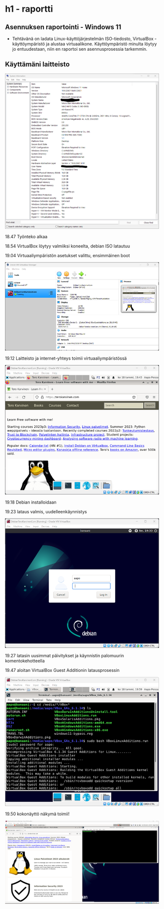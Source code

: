 # h1 - raportti
## Asennuksen raportointi - Windows 11
- Tehtävänä on ladata Linux-käyttöjärjestelmän ISO-tiedosto, VirtualBox -käyttöympäristö ja alustaa virtuaalikone. Käyttöympäristö minulta löytyy jo entuudestaan, niin en raportoi sen asennusprosessia tarkemmin.

## Käyttämäni laitteisto

![Add file: Upload](laitteisto.png)

18.47 Työnteko alkaa

18.54 VirtualBox löytyy valmiiksi koneelta, debian ISO latautuu

19.04 Virtuaaliympäristön asetukset valittu, ensimmäinen boot

![Add file: Upload](virtualbox.png)

19.12 Laitteisto ja internet-yhteys toimii virtuaaliympäristössä

![Add file: Upload](nettikuva.png)

19.18 Debian installoidaan

19.23 lataus valmis, uudelleenkäynnistys

![Add file: Upload](login.png)

19.27 latasin uusimmat päivitykset ja käynnistin palomuurin komentokehotteella

19.47 aloitan VirtualBox Guest Additionin latausprosessin

![Add file: Upload](additions.png)

19.50 kokonäyttö näkymä toimii!

![Add file: Upload](fullscreen.png)
